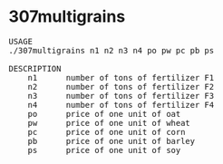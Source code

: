 # 307multigrains

<pre>
USAGE
./307multigrains n1 n2 n3 n4 po pw pc pb ps

DESCRIPTION
    n1      number of tons of fertilizer F1
    n2      number of tons of fertilizer F2
    n3      number of tons of fertilizer F3
    n4      number of tons of fertilizer F4
    po      price of one unit of oat
    pw      price of one unit of wheat
    pc      price of one unit of corn
    pb      price of one unit of barley
    ps      price of one unit of soy
</pre>